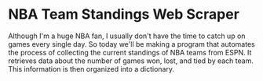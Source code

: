 # NBA Team Standings Web Scraper

Although I'm a huge NBA fan, I usually don't have the time to catch up on games every single day. So today we'll be making a program that automates the process of collecting the current standings of NBA teams from ESPN. It retrieves data about the number of games won, lost, and tied by each team. This information is then organized into a dictionary. 
